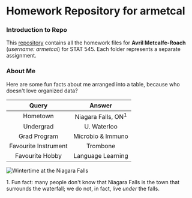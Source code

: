 # Homework Repository for armetcal


### Introduction to Repo
This [repository](https://github.com/STAT545-UBC-hw-2019-20/stat545-hw-armetcal) contains all the homework files for **Avril Metcalfe-Roach** (*username: armetcal*) for STAT 545.
Each folder represents a separate assignment.

### About Me
Here are some fun facts about me arranged into a table, because who doesn't love organized data?

|      Query     |         Answer         |
|:--------------:|:----------------------:|
|Hometown        |  Niagara Falls, ON<sup>1</sup>|
|Undergrad       |        U. Waterloo     |
|Grad Program    | Microbio & Immuno      |
|Favourite Instrument | Trombone          |
|Favourite Hobby | Language Learning      |

![*Wintertime at the Niagara Falls*](https://i.ytimg.com/vi/0XKd4IMoRA8/hqdefault.jpg "Though there are more touristy things to do in the summer season, seeing the falls during the winter is very underrated.")

1\. Fun fact: many people don't know that Niagara Falls is the town that surrounds the waterfall; we do not, in fact, live *under* the falls. 